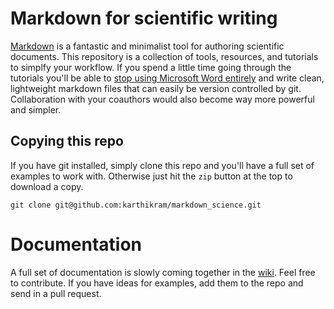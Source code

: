 # Markdown for scientific writing

[Markdown](http://inundata.org/2012/06/01/markdown-and-the-future-of-collaborative-manuscript-writing/) is a fantastic and minimalist tool for authoring scientific documents. This repository is a collection of tools, resources, and tutorials to simplfy your workflow. If you spend a little time going through the tutorials you'll be able to [stop using Microsoft Word entirely](http://inundata.org/2012/12/04/how-to-ditch-word/) and write clean, lightweight markdown files that can easily be version controlled by git. Collaboration with your coauthors would also become way more powerful and simpler.


## Copying this repo

If you have git installed, simply clone this repo and you'll have a full set of examples to work with. Otherwise just hit the `zip` button at the top to download a copy.

```
git clone git@github.com:karthikram/markdown_science.git
```

# Documentation

A full set of documentation is slowly coming together in the [wiki](https://github.com/scholmd/scholmd/wiki). Feel free to contribute. If you have ideas for examples, add them to the repo and send in a pull request.
 
